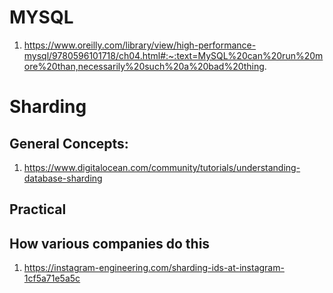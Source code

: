 # MYSQL 
1. https://www.oreilly.com/library/view/high-performance-mysql/9780596101718/ch04.html#:~:text=MySQL%20can%20run%20more%20than,necessarily%20such%20a%20bad%20thing.

# Sharding
## General Concepts:
1. https://www.digitalocean.com/community/tutorials/understanding-database-sharding

## Practical

## How various companies do this
1. https://instagram-engineering.com/sharding-ids-at-instagram-1cf5a71e5a5c
